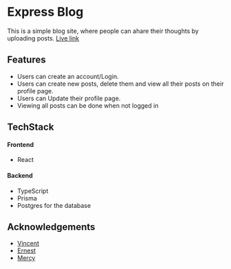 # Express Blog

This is a simple blog site, where people can ahare their thoughts by uploading posts.
[Live link](https://express-frontend-topaz.vercel.app/)
## Features

- Users can create an account/Login.
- Users can create new posts, delete them and view all their posts on their profile page.
- Users can Update their profile page.
- Viewing all posts can be done when not logged in

## TechStack

#### Frontend
- React

#### Backend
- TypeScript
- Prisma
- Postgres for the database

## Acknowledgements
- [Vincent](https://github.com/Vincent-ondeng)
- [Ernest](https://github.com/musaubrian)
- [Mercy](https://github.com/)
